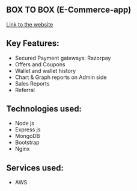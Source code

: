 ## BOX TO BOX (E-Commerce-app)
[Link to the website](https://boxtobox.website/)

## Key Features:
* Secured Payment gateways: Razorpay
* Offers and Coupons
* Wallet and wallet history
* Chart & Graph reports on Admin side
* Sales Reports
* Referral 

## Technologies used:
* Node js
* Express js
* MongoDB
* Bootstrap
* Nginx

## Services used:
* AWS